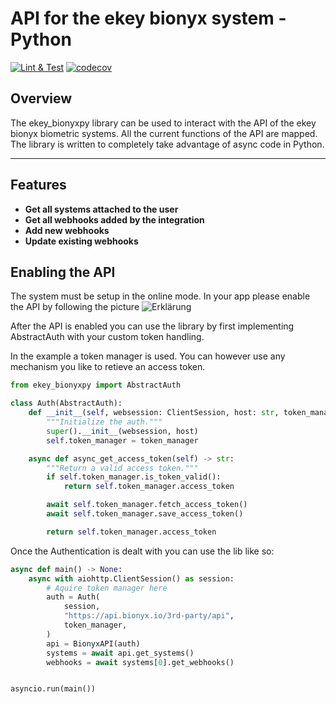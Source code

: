 # API for the ekey bionyx system - Python

[![Lint & Test](https://github.com/richardpolzer/ekey-bionyx-api/actions/workflows/lint_test.yml/badge.svg?branch=main)](https://github.com/richardpolzer/ekey-bionyx-api/actions/workflows/lint_test.yml)
[![codecov](https://codecov.io/github/richardpolzer/ekey-bionyx-api/branch/main/graph/badge.svg?token=MXJCFJZO5I)](https://codecov.io/github/richardpolzer/ekey-bionyx-api)

## Overview

The ekey_bionyxpy library can be used to interact with the API of the ekey bionyx biometric systems. All the current functions of the API are mapped. The library is written to completely take advantage of async code in Python.

---

## Features

- **Get all systems attached to the user**
- **Get all webhooks added by the integration**
- **Add new webhooks**
- **Update existing webhooks**

## Enabling the API

The system must be setup in the online mode. In your app please enable the API by following the picture
![Erklärung](https://github.com/user-attachments/assets/58602bed-af94-43a7-8bfa-aaeaa82e6cde)

After the API is enabled you can use the library by first implementing AbstractAuth with your custom token handling.

In the example a token manager is used. You can however use any mechanism you like to retieve an access token.

```python
from ekey_bionyxpy import AbstractAuth

class Auth(AbstractAuth):
    def __init__(self, websession: ClientSession, host: str, token_manager):
        """Initialize the auth."""
        super().__init__(websession, host)
        self.token_manager = token_manager

    async def async_get_access_token(self) -> str:
        """Return a valid access token."""
        if self.token_manager.is_token_valid():
            return self.token_manager.access_token

        await self.token_manager.fetch_access_token()
        await self.token_manager.save_access_token()

        return self.token_manager.access_token
```

Once the Authentication is dealt with you can use the lib like so:

```python
async def main() -> None:
    async with aiohttp.ClientSession() as session:
        # Aquire token manager here
        auth = Auth(
            session,
            "https://api.bionyx.io/3rd-party/api",
            token_manager,
        )
        api = BionyxAPI(auth)
        systems = await api.get_systems()
        webhooks = await systems[0].get_webhooks()


asyncio.run(main())
```
